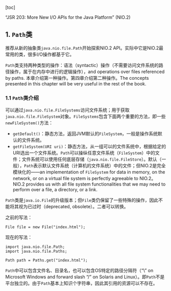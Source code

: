 [toc]

“JSR 203: More New I/O APIs for the Java Platform” (NIO.2)

## 1. `Path`类

推荐从新的抽象类`java.nio.file.Path`开始探索NIO.2 API。实际中它是NIO.2最常用的类，很多I/O操作都基于它。

`Path`类支持两种类型的操作：语法（syntactic）操作（不需要访问文件系统的路径操作，属于在内存中进行的逻辑操作），and operations over files referenced by paths. 本章介绍第一种操作。第四章介绍第二种操作。The concepts presented in this chapter will be very useful in the rest of the book.

### 1.1 `Path`类介绍

可以通过`java.nio.file.FileSystems`访问文件系统；用于获取`java.nio.file.FileSystem`对象。`FileSystems`包含下面两个重要的方法，即一些`newFileSystem()`方法：

- `getDefault()`：静态方法，返回JVM默认的`FileSystem`，一般是操作系统默认的文件系统。
- `getFileSystem(URI uri)`：静态方法，从一组可以的文件系统中，根据给定的URI选出一个文件系统。`Path`可以操纵任意文件系统（`FileSystem`）中的文件；文件系统可以使用任何底层存储（`java.nio.file.FileStore`）。默认（一般），`Path`表示默认文件系统（计算机的文件系统）中的文件；但NIO.2是完全模块化的——an implementation of `FileSystem` for data in memory, on the network, or on a virtual file system is perfectly agreeable to NIO.2。NIO.2 provides us with all file system functionalities that we may need to perform over a file, a directory, or a link.

`Path`类是`java.io.File`的升级版本；但`File`类仍保留了一些特殊的操作，因此不能将其视为已过时（deprecated, obsolete）。二者可以转换。

之前的写法：

    File file = new File("index.html");

现在的写法：

    import java.nio.file.Path;
    import java.nio.file.Paths;

    Path path = Paths.get("index.html");


`Path`中可以包含文件名、目录名，也可以包含OS特定的路径分隔符（“\” on Microsoft Windows and forward slash “/” on Solaris and Linux）。即`Path`不是平台独立的。由于`Path`基本上知识个字符串，因此其引用的资源可以不存在。



